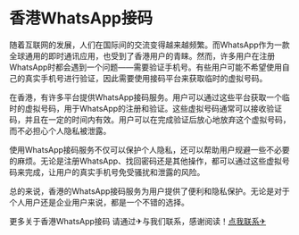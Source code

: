 # 香港WhatsApp接码

随着互联网的发展，人们在国际间的交流变得越来越频繁。而WhatsApp作为一款全球通用的即时通讯应用，也受到了香港用户的青睐。然而，许多用户在注册WhatsApp时都会遇到一个问题——需要验证手机号。有些用户可能不希望使用自己的真实手机号进行验证，因此需要使用接码平台来获取临时的虚拟号码。

在香港，有许多平台提供WhatsApp接码服务。用户可以通过这些平台获取一个临时的虚拟号码，用于WhatsApp的注册和验证。这些虚拟号码通常可以接收验证码，并且在一定的时间内有效。用户可以在完成验证后放心地放弃这个虚拟号码，而不必担心个人隐私被泄露。

使用WhatsApp接码服务不仅可以保护个人隐私，还可以帮助用户规避一些不必要的麻烦。无论是注册WhatsApp、找回密码还是其他操作，都可以通过这些虚拟号码来完成，让用户的真实手机号免受骚扰和泄露的风险。

总的来说，香港的WhatsApp接码服务为用户提供了便利和隐私保护。无论是对于个人用户还是企业用户来说，都是一个不错的选择。

更多关于香港WhatsApp接码 请通过✈与我们联系，感谢阅读！[点我联系✈](https://www.G208.com)